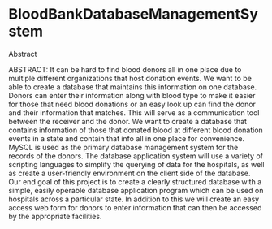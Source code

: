 # BloodBankDatabaseManagementSystem

Abstract

ABSTRACT:
It can be hard to find blood donors all in one place due to multiple different organizations that host donation events. 
We want to be able to create a database that maintains this information on one database. Donors can enter their information 
along with blood type to make it easier for those that need blood donations or an easy look up can find the donor and their 
information that matches. This will serve as a communication tool between the receiver and the donor. We want to create a 
database that contains information of those that donated blood at different blood donation events in a state and contain that
info all in one place for convenience. MySQL is used as the primary database management system for the records of the donors.
The database application system will use a variety of scripting languages to simplify the querying of data for the hospitals,
as well as create a user-friendly environment on the client side of the database. Our end goal of this project is to create a
clearly structured database with a simple, easily operable database application program which can be used on hospitals across 
a particular state. In addition to this we will create an easy access web form for donors to enter information that can then 
be accessed by the appropriate facilities. 
